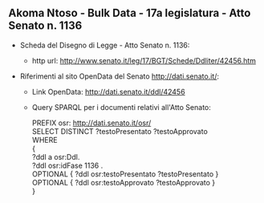 ## Akoma Ntoso - Bulk Data - 17a legislatura - Atto Senato n. 1136 ##

* Scheda del Disegno di Legge - Atto Senato n. 1136:
	* http url: http://www.senato.it/leg/17/BGT/Schede/Ddliter/42456.htm

* Riferimenti al sito OpenData del Senato http://dati.senato.it/:
	* Link OpenData: http://dati.senato.it/ddl/42456
	* Query SPARQL per i documenti relativi all'Atto Senato:

        PREFIX osr: <http://dati.senato.it/osr/>  
		SELECT DISTINCT ?testoPresentato ?testoApprovato  
		WHERE  
		{  
		    ?ddl a osr:Ddl.  
		    ?ddl osr:idFase 1136 .  
		    OPTIONAL { ?ddl osr:testoPresentato ?testoPresentato }  
		    OPTIONAL { ?ddl osr:testoApprovato ?testoApprovato }  
		}
		